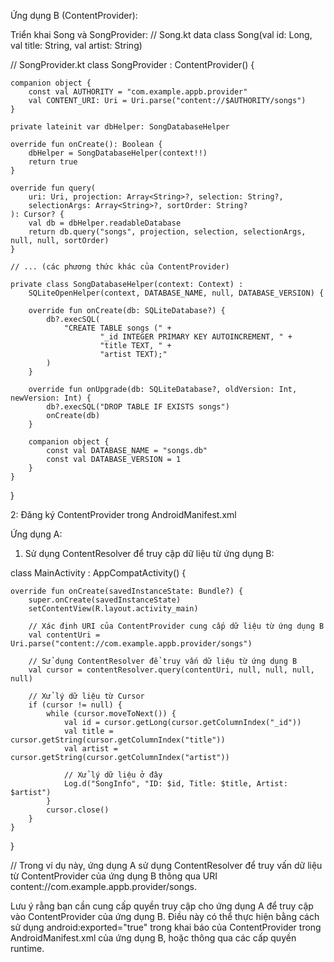 Ứng dụng B (ContentProvider):

Triển khai Song và SongProvider:
// Song.kt
data class Song(val id: Long, val title: String, val artist: String)

// SongProvider.kt
class SongProvider : ContentProvider() {

    companion object {
        const val AUTHORITY = "com.example.appb.provider"
        val CONTENT_URI: Uri = Uri.parse("content://$AUTHORITY/songs")
    }

    private lateinit var dbHelper: SongDatabaseHelper

    override fun onCreate(): Boolean {
        dbHelper = SongDatabaseHelper(context!!)
        return true
    }

    override fun query(
        uri: Uri, projection: Array<String>?, selection: String?,
        selectionArgs: Array<String>?, sortOrder: String?
    ): Cursor? {
        val db = dbHelper.readableDatabase
        return db.query("songs", projection, selection, selectionArgs, null, null, sortOrder)
    }

    // ... (các phương thức khác của ContentProvider)

    private class SongDatabaseHelper(context: Context) :
        SQLiteOpenHelper(context, DATABASE_NAME, null, DATABASE_VERSION) {

        override fun onCreate(db: SQLiteDatabase?) {
            db?.execSQL(
                "CREATE TABLE songs (" +
                        "_id INTEGER PRIMARY KEY AUTOINCREMENT, " +
                        "title TEXT, " +
                        "artist TEXT);"
            )
        }

        override fun onUpgrade(db: SQLiteDatabase?, oldVersion: Int, newVersion: Int) {
            db?.execSQL("DROP TABLE IF EXISTS songs")
            onCreate(db)
        }

        companion object {
            const val DATABASE_NAME = "songs.db"
            const val DATABASE_VERSION = 1
        }
    }
}


2: Đăng ký ContentProvider trong AndroidManifest.xml
<application>
    <!-- ... -->
    <provider
        android:name=".SongProvider"
        android:authorities="com.example.appb.provider"
        android:exported="false"/>
</application>


Ứng dụng A:
1. Sử dụng ContentResolver để truy cập dữ liệu từ ứng dụng B:

class MainActivity : AppCompatActivity() {

    override fun onCreate(savedInstanceState: Bundle?) {
        super.onCreate(savedInstanceState)
        setContentView(R.layout.activity_main)

        // Xác định URI của ContentProvider cung cấp dữ liệu từ ứng dụng B
        val contentUri = Uri.parse("content://com.example.appb.provider/songs")

        // Sử dụng ContentResolver để truy vấn dữ liệu từ ứng dụng B
        val cursor = contentResolver.query(contentUri, null, null, null, null)

        // Xử lý dữ liệu từ Cursor
        if (cursor != null) {
            while (cursor.moveToNext()) {
                val id = cursor.getLong(cursor.getColumnIndex("_id"))
                val title = cursor.getString(cursor.getColumnIndex("title"))
                val artist = cursor.getString(cursor.getColumnIndex("artist"))

                // Xử lý dữ liệu ở đây
                Log.d("SongInfo", "ID: $id, Title: $title, Artist: $artist")
            }
            cursor.close()
        }
    }
}


//
Trong ví dụ này, ứng dụng A sử dụng ContentResolver để truy vấn dữ liệu từ ContentProvider của ứng dụng B thông qua URI content://com.example.appb.provider/songs.

Lưu ý rằng bạn cần cung cấp quyền truy cập cho ứng dụng A để truy cập vào ContentProvider của ứng dụng B. Điều này có thể thực hiện bằng cách sử dụng android:exported="true" trong khai báo của ContentProvider trong AndroidManifest.xml của ứng dụng B, hoặc thông qua các cấp quyền runtime.
